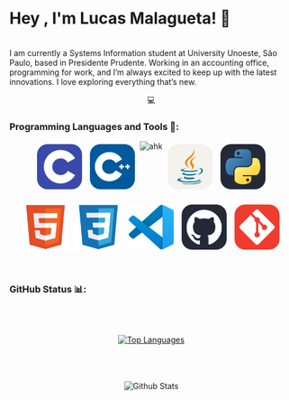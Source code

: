 # Hey , I'm Lucas Malagueta! 👋

<br/>
I am currently a Systems Information student at University Unoeste, São Paulo, based in Presidente Prudente. Working in an accounting office, programming for work, and I’m always excited to keep up with the latest innovations. I love exploring everything that’s new.
<p align='center'>💻</p>



### <b>Programming Languages and Tools 🔨:</b>
<p align="center">
    <img src="https://github.com/tandpfun/skill-icons/blob/main/icons/C.svg" alt="c" style="vertical-align:top; margin:5px; height:80px;"/>
    <img src="https://github.com/tandpfun/skill-icons/blob/main/icons/CPP.svg" alt="c++" style="vertical-align:top; margin:5px; height:80px;"/>
    <img src="https://www.svgrepo.com/show/373451/autohotkey.svg" alt="ahk" style="vertical-align:low; height:92px; width:96px"/>
    <img src="https://github.com/tandpfun/skill-icons/blob/main/icons/Java-Light.svg" alt="java" style="vertical-align:top; margin:5px; height:80px;"/>
    <img src="https://github.com/tandpfun/skill-icons/blob/main/icons/Python-Dark.svg" alt="py" style="vertical-align:top; margin:5px; height:80px;"/>
    <br>
    <br/>
    <img src="https://raw.githubusercontent.com/devicons/devicon/refs/heads/master/icons/html5/html5-original.svg" alt="html5" style="vertical-align:top; margin:5px; height:80px;"/>
    <img src="https://raw.githubusercontent.com/devicons/devicon/refs/heads/master/icons/css3/css3-original.svg" alt="css3" style="vertical-align:top; margin:5px; height:80px;"/>
    <img src="https://raw.githubusercontent.com/devicons/devicon/refs/heads/master/icons/vscode/vscode-original.svg" alt="vscode" style="vertical-align:top; margin:5px; height:80px;"/>
    <img src="https://github.com/tandpfun/skill-icons/blob/main/icons/Github-Dark.svg" alt="github" style="vertical-align:top; margin:5px; height:80px;"/>
    <img src="https://github.com/tandpfun/skill-icons/blob/main/icons/Git.svg" alt="git" style="vertical-align:top; margin:5px; height:80px;"/>

</p>

<br/>

### <b>GitHub Status 📊:</b>
<div align="center" style= "margin:65px">
    <a href="https://github.com/anuraghazra/github-readme-stats">
        <img src="https://github-readme-stats.vercel.app/api/top-langs/?username=LucasMalagueta&layout=compact&theme=dark" alt="Top Languages"/>
    </a>
</div>

<p align="center">
        <img src="https://raw.githubusercontent.com/bornmay/bornmay/Update/svg/Bottom.svg" alt="Github Stats" />
</p>
